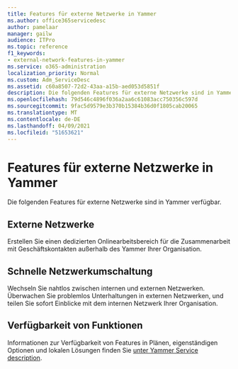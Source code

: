 ```yaml
---
title: Features für externe Netzwerke in Yammer
ms.author: office365servicedesc
author: pamelaar
manager: gailw
audience: ITPro
ms.topic: reference
f1_keywords:
- external-network-features-in-yammer
ms.service: o365-administration
localization_priority: Normal
ms.custom: Adm_ServiceDesc
ms.assetid: c60a8507-72d2-43aa-a15b-aed053d5851f
description: Die folgenden Features für externe Netzwerke sind in Yammer verfügbar.
ms.openlocfilehash: 79d546c4896f036a2aa6c61083acc750356c597d
ms.sourcegitcommit: 9fac5d9579e3b370b15384b36d0f1805cab20065
ms.translationtype: MT
ms.contentlocale: de-DE
ms.lasthandoff: 04/09/2021
ms.locfileid: "51653621"
---
```

# <a name="external-network-features-in-yammer"></a>Features für externe Netzwerke in Yammer

Die folgenden Features für externe Netzwerke sind in Yammer verfügbar.
  
## <a name="external-networks"></a>Externe Netzwerke

Erstellen Sie einen dedizierten Onlinearbeitsbereich für die Zusammenarbeit mit Geschäftskontakten außerhalb des Yammer Ihrer Organisation.
  
## <a name="fast-network-switching"></a>Schnelle Netzwerkumschaltung

Wechseln Sie nahtlos zwischen internen und externen Netzwerken. Überwachen Sie problemlos Unterhaltungen in externen Netzwerken, und teilen Sie sofort Einblicke mit dem internen Netzwerk Ihrer Organisation.
  
## <a name="feature-availability"></a>Verfügbarkeit von Funktionen

Informationen zur Verfügbarkeit von Features in Plänen, eigenständigen Optionen und lokalen Lösungen finden Sie [unter Yammer Service description](yammer-service-description.md).
